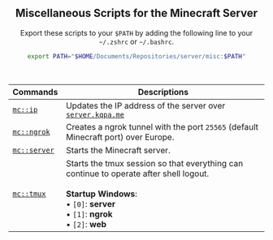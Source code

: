 <div align="center">

## Miscellaneous Scripts for the Minecraft Server

Export these scripts to your `$PATH` by adding the following line to your `~/.zshrc` or `~/.bashrc`.

```sh
export PATH="$HOME/Documents/Repositories/server/misc:$PATH"
```

</div>

<br>


| Commands                     | Descriptions                                                                                                                                                                                    |
|------------------------------|-------------------------------------------------------------------------------------------------------------------------------------------------------------------------------------------------|
|         [`mc::ip`](./mc::ip) | Updates the IP address of the server over [`server.kqpa.me`](https://server.kqpa.me)                                                                                                            |
| [`mc::ngrok`](./mc::ngrok)   | Creates a ngrok tunnel with the port `25565` (default Minecraft port) over Europe.                                                                                                              |
| [`mc::server`](./mc::server) | Starts the Minecraft server.                                                                                                                                                                    |
| [`mc::tmux`](./mc::tmux)     | Starts the tmux session so that everything can continue to operate after shell logout. <br> <br>  **Startup Windows**: <br> • `[0]`: **server** <br>  • `[1]`: **ngrok** <br>  • `[2]`: **web** |
